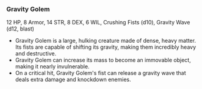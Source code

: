 ### Gravity Golem

12 HP, 8 Armor, 14 STR, 8 DEX, 6 WIL, Crushing Fists (d10), Gravity Wave (d12, blast)

- Gravity Golem is a large, hulking creature made of dense, heavy matter. Its fists are capable of shifting its gravity, making them incredibly heavy and destructive.
- Gravity Golem can increase its mass to become an immovable object, making it nearly invulnerable.
- On a critical hit, Gravity Golem's fist can release a gravity wave that deals extra damage and knockdown enemies.

